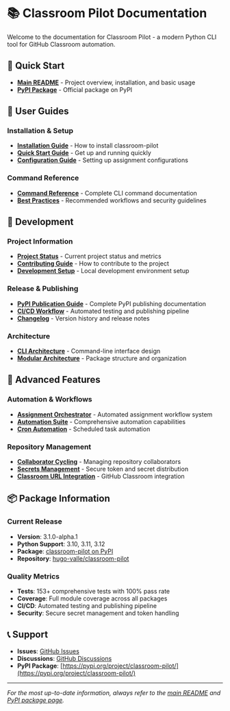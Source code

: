 # 📚 Classroom Pilot Documentation

Welcome to the documentation for Classroom Pilot - a modern Python CLI tool for GitHub Classroom automation.

## 🎯 Quick Start

- **[Main README](../README.md)** - Project overview, installation, and basic usage
- **[PyPI Package](https://pypi.org/project/classroom-pilot/)** - Official package on PyPI

## 📖 User Guides

### Installation & Setup
- **[Installation Guide](../README.md#installation)** - How to install classroom-pilot
- **[Quick Start Guide](../README.md#quick-start)** - Get up and running quickly
- **[Configuration Guide](../README.md#configuration)** - Setting up assignment configurations

### Command Reference
- **[Command Reference](../README.md#command-reference)** - Complete CLI command documentation
- **[Best Practices](../README.md#best-practices)** - Recommended workflows and security guidelines

## 🔧 Development

### Project Information
- **[Project Status](PROJECT_STATUS_V3_ALPHA1.md)** - Current project status and metrics
- **[Contributing Guide](CONTRIBUTING.md)** - How to contribute to the project
- **[Development Setup](../README.md#development)** - Local development environment setup

### Release & Publishing
- **[PyPI Publication Guide](PYPI_PUBLICATION.md)** - Complete PyPI publishing documentation
- **[CI/CD Workflow](CICD_WORKFLOW.md)** - Automated testing and publishing pipeline
- **[Changelog](CHANGELOG.md)** - Version history and release notes

### Architecture
- **[CLI Architecture](CLI_ARCHITECTURE.md)** - Command-line interface design
- **[Modular Architecture](MODULAR_ARCHITECTURE_COMPLETE.md)** - Package structure and organization

## 🚀 Advanced Features

### Automation & Workflows
- **[Assignment Orchestrator](ASSIGNMENT-ORCHESTRATOR.md)** - Automated assignment workflow system
- **[Automation Suite](AUTOMATION-SUITE.md)** - Comprehensive automation capabilities
- **[Cron Automation](CRON-AUTOMATION.md)** - Scheduled task automation

### Repository Management
- **[Collaborator Cycling](CYCLE-COLLABORATOR.md)** - Managing repository collaborators
- **[Secrets Management](SECRETS-MANAGEMENT.md)** - Secure token and secret distribution
- **[Classroom URL Integration](CLASSROOM-URL-INTEGRATION.md)** - GitHub Classroom integration

## 📦 Package Information

### Current Release
- **Version**: 3.1.0-alpha.1
- **Python Support**: 3.10, 3.11, 3.12
- **Package**: [classroom-pilot on PyPI](https://pypi.org/project/classroom-pilot/)
- **Repository**: [hugo-valle/classroom-pilot](https://github.com/hugo-valle/classroom-pilot)

### Quality Metrics
- **Tests**: 153+ comprehensive tests with 100% pass rate
- **Coverage**: Full module coverage across all packages
- **CI/CD**: Automated testing and publishing pipeline
- **Security**: Secure secret management and token handling

## 📞 Support

- **Issues**: [GitHub Issues](https://github.com/hugo-valle/classroom-pilot/issues)
- **Discussions**: [GitHub Discussions](https://github.com/hugo-valle/classroom-pilot/discussions)
- **PyPI Package**: [https://pypi.org/project/classroom-pilot/](https://pypi.org/project/classroom-pilot/)

---

*For the most up-to-date information, always refer to the [main README](../README.md) and [PyPI package page](https://pypi.org/project/classroom-pilot/).*
